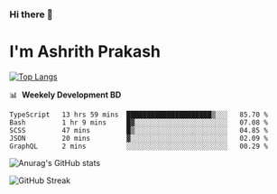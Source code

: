 ### Hi there 👋
# I'm Ashrith Prakash


[![Top Langs](https://github-readme-stats.vercel.app/api/top-langs/?username=xxcheckmatexx&layout=compact&count_private=true&include_all_commits=true&show_icons=true&line_height=20&title_color=FFFFFF&icon_color=FFFFFF&text_color=FFFFFF&bg_color=0D1117)](https://github.com/anuraghazra/github-readme-stats)

📊 &nbsp;**Weekely Development BD**

<!--START_SECTION:waka-->

```text
TypeScript   13 hrs 59 mins  █████████████████████▒░░░   85.70 %
Bash         1 hr 9 mins     █▓░░░░░░░░░░░░░░░░░░░░░░░   07.08 %
SCSS         47 mins         █▒░░░░░░░░░░░░░░░░░░░░░░░   04.85 %
JSON         20 mins         ▓░░░░░░░░░░░░░░░░░░░░░░░░   02.09 %
GraphQL      2 mins          ░░░░░░░░░░░░░░░░░░░░░░░░░   00.29 %
```

<!--END_SECTION:waka-->

![Anurag's GitHub stats](https://github-readme-stats.vercel.app/api?username=xxcheckmatexx&count_private=true&show_icons=true&theme=merko)  

![GitHub Streak](http://github-readme-streak-stats.herokuapp.com?user=xxcheckmatexx&theme=merko&hide_border=true&date_format=M%20j%5B%2C%20Y%5D&fire=DD0E0B)
<br/>
